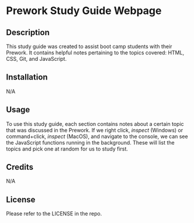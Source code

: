 # Prework Study Guide Webpage

## Description

This study guide was created to assist boot camp students with their Prework. It contains helpful notes pertaining to the topics covered: HTML, CSS, Git, and JavaScript.

## Installation

N/A

## Usage

To use this study guide, each section contains notes about a certain topic that was discussed in the Prework. If we right click, *inspect* (Windows) or command+click, *inspect* (MacOS), and navigate to the console, we can see the JavaScript functions running in the background. These will list the topics and pick one at random for us to study first.

## Credits

N/A

## License

Please refer to the LICENSE in the repo.